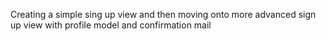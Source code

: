 Creating a simple sing up view and then moving onto more advanced sign up view with profile model and confirmation mail
